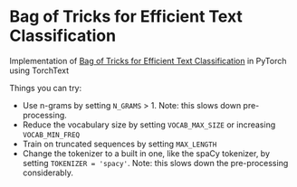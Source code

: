 # Bag of Tricks for Efficient Text Classification

Implementation of [Bag of Tricks for Efficient Text Classification](https://arxiv.org/abs/1607.01759) in PyTorch using TorchText

Things you can try:

- Use n-grams by setting `N_GRAMS` > 1. Note: this slows down pre-processing.
- Reduce the vocabulary size by setting `VOCAB_MAX_SIZE` or increasing `VOCAB_MIN_FREQ`
- Train on truncated sequences by setting `MAX_LENGTH`
- Change the tokenizer to a built in one, like the spaCy tokenizer, by setting `TOKENIZER = 'spacy'`. Note: this slows down the pre-processing considerably.

